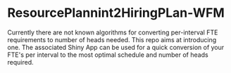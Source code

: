 # ResourcePlannint2HiringPLan-WFM
Currently there are not known algorithms for converting per-interval FTE requirements to number of heads needed. This repo aims at introducing one. The associated Shiny App can be used for a quick conversion of your FTE's per interval to the most optimal schedule and number of heads required. 

